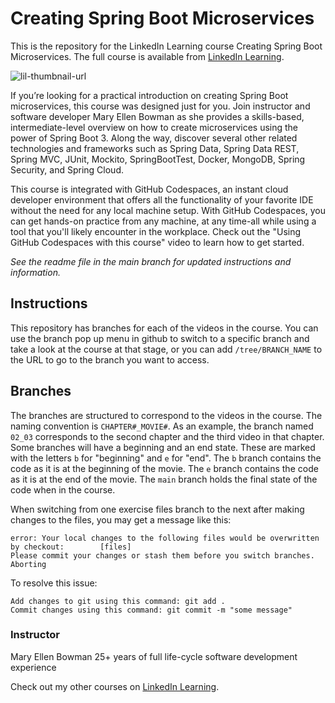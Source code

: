 # Creating Spring Boot Microservices
This is the repository for the LinkedIn Learning course Creating Spring Boot Microservices. The full course is available from [LinkedIn Learning][lil-course-url].

![lil-thumbnail-url]

<p>If you’re looking for a practical introduction on creating Spring Boot microservices, this course was designed just for you. Join instructor and software developer Mary Ellen Bowman as she provides a skills-based, intermediate-level overview on how to create microservices using the power of Spring Boot 3. Along the way, discover several other related technologies and frameworks such as Spring Data, Spring Data REST, Spring MVC, JUnit, Mockito, SpringBootTest, Docker, MongoDB, Spring Security, and Spring Cloud.</p><p>This course is integrated with GitHub Codespaces, an instant cloud developer environment that offers all the functionality of your favorite IDE without the need for any local machine setup. With GitHub Codespaces, you can get hands-on practice from any machine, at any time-all while using a tool that you'll likely encounter in the workplace. Check out the "Using GitHub Codespaces with this course" video to learn how to get started.</p>

_See the readme file in the main branch for updated instructions and information._
## Instructions
This repository has branches for each of the videos in the course. You can use the branch pop up menu in github to switch to a specific branch and take a look at the course at that stage, or you can add `/tree/BRANCH_NAME` to the URL to go to the branch you want to access.

## Branches
The branches are structured to correspond to the videos in the course. The naming convention is `CHAPTER#_MOVIE#`. As an example, the branch named `02_03` corresponds to the second chapter and the third video in that chapter. 
Some branches will have a beginning and an end state. These are marked with the letters `b` for "beginning" and `e` for "end". The `b` branch contains the code as it is at the beginning of the movie. The `e` branch contains the code as it is at the end of the movie. The `main` branch holds the final state of the code when in the course.

When switching from one exercise files branch to the next after making changes to the files, you may get a message like this:

    error: Your local changes to the following files would be overwritten by checkout:        [files]
    Please commit your changes or stash them before you switch branches.
    Aborting

To resolve this issue:
	
    Add changes to git using this command: git add .
	Commit changes using this command: git commit -m "some message"

 ### Instructor

Mary Ellen Bowman
25+ years of full life-cycle software development experience

                            

Check out my other courses on [LinkedIn Learning](https://www.linkedin.com/learning/instructors/mary-ellen-bowman?u=104).



[0]: # (Replace these placeholder URLs with actual course URLs)

[lil-course-url]: https://www.linkedin.com/learning/creating-spring-boot-microservices
[lil-thumbnail-url]: https://media.licdn.com/dms/image/D560DAQGP3Ee7Z9yRyA/learning-public-crop_675_1200/0/1717532201518?e=2147483647&v=beta&t=WIL8JOcMr2LPb7eXi0pmZ3qXoxRTvso6V-sQfHIpV-I

